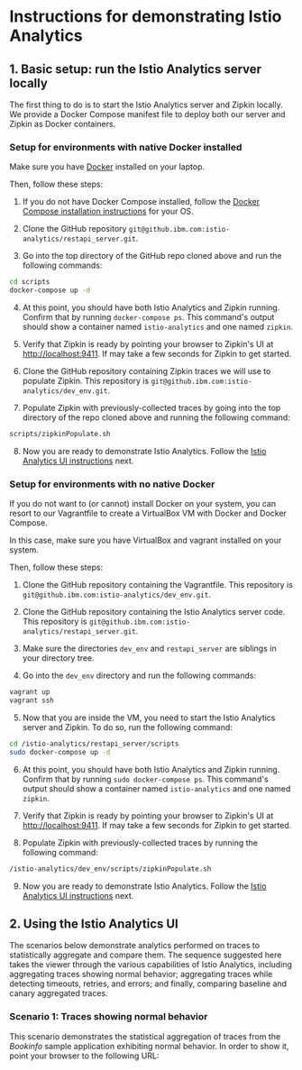 # Instructions for demonstrating Istio Analytics

## 1. Basic setup: run the Istio Analytics server locally

The first thing to do is to start the Istio Analytics server and Zipkin locally. We provide a Docker Compose manifest file to deploy both our server and Zipkin as Docker containers.

### Setup for environments with native Docker installed

Make sure you have [Docker](https://www.docker.com/) installed on your laptop.

Then, follow these steps:

1. If you do not have Docker Compose installed, follow the 
[Docker Compose installation instructions](https://docs.docker.com/compose/install/) for your OS.

2. Clone the GitHub repository `git@github.ibm.com:istio-analytics/restapi_server.git`.

3. Go into the top directory of the GitHub repo cloned above and run the following commands:

```bash
cd scripts
docker-compose up -d
```

4. At this point, you should have both Istio Analytics and Zipkin running. Confirm that by running `docker-compose ps`.
This command's output should show a container named `istio-analytics` and one named `zipkin`.

5. Verify that Zipkin is ready by pointing your browser to Zipkin's UI at 
[http://localhost:9411](http://localhost:9411). If may take a few seconds for Zipkin to get started.

6. Clone the GitHub repository containing Zipkin traces we will use to populate Zipkin.
This repository is `git@github.ibm.com:istio-analytics/dev_env.git`.

7. Populate Zipkin with previously-collected traces by going into the top directory of the repo cloned above 
and running the following command:

```bash
scripts/zipkinPopulate.sh
```

8. Now you are ready to demonstrate Istio Analytics. Follow the [Istio Analytics UI instructions](#2-using-the-istio-analytics-ui) next.

### Setup for environments with no native Docker 

If you do not want to (or cannot) install Docker on your system, you can resort to our Vagrantfile to create
a VirtualBox VM with Docker and Docker Compose. 

In this case, make sure you have VirtualBox and vagrant installed on your system.

Then, follow these steps:

1. Clone the GitHub repository containing the Vagrantfile.
This repository is `git@github.ibm.com:istio-analytics/dev_env.git`.

2. Clone the GitHub repository containing the Istio Analytics server code.
This repository is `git@github.ibm.com:istio-analytics/restapi_server.git`.

3. Make sure the directories `dev_env` and `restapi_server` are siblings in your 
directory tree.

4. Go into the `dev_env` directory and run the following commands:

```bash
vagrant up
vagrant ssh
``` 

5. Now that you are inside the VM, you need to start the Istio Analytics server and 
Zipkin. To do so, run the following command:

```bash
cd /istio-analytics/restapi_server/scripts
sudo docker-compose up -d
```

6. At this point, you should have both Istio Analytics and Zipkin running. Confirm that by running 
`sudo docker-compose ps`. This command's output should show a container named `istio-analytics` and one named `zipkin`.

7. Verify that Zipkin is ready by pointing your browser to Zipkin's UI at 
[http://localhost:9411](http://localhost:9411). If may take a few seconds for Zipkin to get started.

8. Populate Zipkin with previously-collected traces by running the following command:

```bash
/istio-analytics/dev_env/scripts/zipkinPopulate.sh
```

9. Now you are ready to demonstrate Istio Analytics. Follow the [Istio Analytics UI instructions](#2-using-the-istio-analytics-ui) next.

## 2. Using the Istio Analytics UI

The scenarios below demonstrate analytics performed on traces to statistically aggregate and compare them. The sequence suggested here takes the viewer through the various capabilities of Istio Analytics, including aggregating traces showing normal behavior; aggregating traces while detecting timeouts, retries, and errors; and finally, comparing 
baseline and canary aggregated traces. 

### Scenario 1: Traces showing normal behavior

This scenario demonstrates the statistical aggregation of traces from the  _Bookinfo_ sample application
exhibiting normal behavior. In order to show it, point your browser to the following URL:
[]()